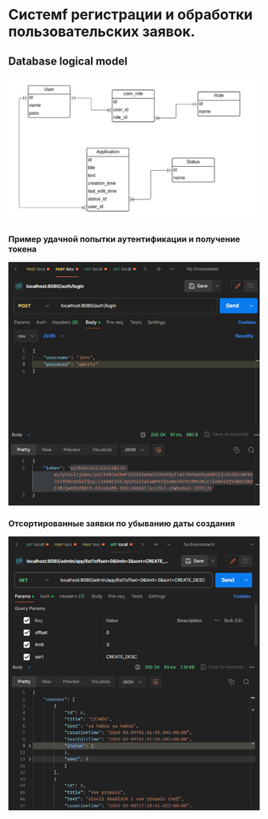# Cистемf регистрации и обработки пользовательских заявок.  

## Database logical model

![DB!](/images/db_diagram.png)

### Пример удачной попытки аутентификации и получение токена

![auth!](/images/auth_example.png)

### Отсортированные заявки по убыванию даты создания

![desc!](/images/desc_create.png)